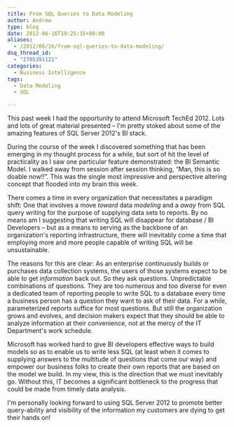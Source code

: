 ```yaml
---
title: From SQL Queries to Data Modeling
author: Andrew
type: blog
date: 2012-06-16T19:25:15+00:00
aliases:
  - /2012/06/16/from-sql-queries-to-data-modeling/
dsq_thread_id:
  - "2705391121"
categories:
  - Business Intelligence
tags:
  - Data Modeling
  - SQL

---
```

This past week I had the opportunity to attend Microsoft TechEd 2012. Lots and lots of great material presented – I'm pretty stoked about some of the amazing features of SQL Server 2012's BI stack.

During the course of the week I discovered something that has been emerging in my thought process for a while, but sort of hit the level of practicality as I saw one particular feature demonstrated: the BI Semantic Model. I walked away from session after session thinking, &#8220;Man, this is so doable now!!&#8221;. This was the single most impressive and perspective altering concept that flooded into my brain this week.

There comes a time in every organization that necessitates a paradigm shift: One that involves a move _toward_ data _modeling_ and a _away_ from SQL query writing for the purpose of supplying data sets to reports. By no means am I suggesting that writing SQL will disappear for database / BI Developers – but as a means to serving as the backbone of an organization's reporting infrastructure, there will inevitably come a time that employing more and more people capable of writing SQL will be unsustainable.

The reasons for this are clear: As an enterprise continuously builds or purchases data collection systems, the users of those systems expect to be able to get _information_ back out. So they ask questions. Unpredictable combinations of questions. They are too numerous and too diverse for even a dedicated team of reporting people to write SQL to a database every time a business person has a question they want to ask of their data. For a while, parameterized reports suffice for most questions. But still the organization grows and evolves, and decision makers expect that they should be able to analyze information at their convenience, not at the mercy of the IT Department's work schedule.

Microsoft has worked hard to give BI developers effective ways to build models so as to enable us to write less SQL (at least when it comes to supplying answers to the multitude of questions that come our way) and empower our business folks to create their own reports that are based on the model we build. In my view, this is the direction that we must inevitably go. Without this, IT becomes a significant bottleneck to the progress that could be made from timely data analysis.

I'm personally looking forward to using SQL Server 2012 to promote better query-ability and visibility of the information my customers are dying to get their hands on!